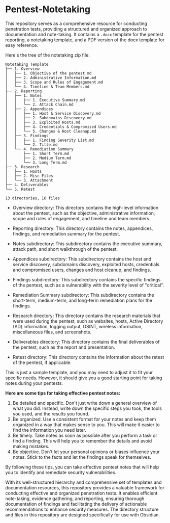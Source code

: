 # Pentest-Notetaking
This repository serves as a comprehensive resource for conducting penetration tests, providing a structured and organized approach to documentation and note-taking. It contains a `.docx` template for the pentest reporting, a notetaking template, and a PDF version of the docx template for easy reference. 

Here's the tree of the notetaking zip file:
```
Notetaking Template
├── 1. Overview
│   ├── 1. Objective of the pentest.md
│   ├── 2. Administrative Information.md
│   ├── 3. Scope and Rules of Engagement.md
│   └── 4. Timeline & Team Members.md
├── 2. Reporting
│   ├── 1. Notes
│   │   ├── 1. Executive Summary.md
│   │   └── 2. Attack Chain.md
│   ├── 2. Appendices
│   │   ├── 1. Host & Service Discovery.md
│   │   ├── 2. Subdomains Discovery.md
│   │   ├── 3. Exploited Hosts.md
│   │   ├── 4. Credentials & Compromised Users.md
│   │   └── 5. Changes & Host Cleanup.md
│   ├── 3. Findings
│   │   ├── 1. Finding Severity List.md
│   │   └── 2. Title.md
│   └── 4. Remediation Summary
│       ├── 1. Short Term.md
│       ├── 2. Medium Term.md
│       └── 3. Long Term.md
├── 3. Research
│   ├── 1. Hosts
│   ├── 2. Misc Files
│   └── 3. Attachment
├── 4. Deliverables
└── 5. Retest

13 directories, 16 files
```

- Overview directory: This directory contains the high-level information about the pentest, such as the objective, administrative information, scope and rules of engagement, and timeline and team members.

- Reporting directory: This directory contains the notes, appendices, findings, and remediation summary for the pentest.

- Notes subdirectory: This subdirectory contains the executive summary, attack path, and short walkthrough of the pentest.

- Appendices subdirectory: This subdirectory contains the host and service discovery, subdomains discovery, exploited hosts, credentials and compromised users, changes and host cleanup, and findings.

- Findings subdirectory: This subdirectory contains the specific findings of the pentest, such as a vulnerability with the severity level of "critical".

- Remediation Summary subdirectory: This subdirectory contains the short-term, medium-term, and long-term remediation plans for the findings.

- Research directory: This directory contains the research materials that were used during the pentest, such as websites, hosts, Active Directory (AD) information, logging output, OSINT, wireless information, miscellaneous files, and screenshots.

- Deliverables directory: This directory contains the final deliverables of the pentest, such as the report and presentation.

- Retest directory: This directory contains the information about the retest of the pentest, if applicable.

This is just a sample template, and you may need to adjust it to fit your specific needs. However, it should give you a good starting point for taking notes during your pentests.

**Here are some tips for taking effective pentest notes:**
1. Be detailed and specific. Don't just write down a general overview of what you did. Instead, write down the specific steps you took, the tools you used, and the results you found.
2. Be organized. Use a consistent format for your notes and keep them organized in a way that makes sense to you. This will make it easier to find the information you need later.
3. Be timely. Take notes as soon as possible after you perform a task or find a finding. This will help you to remember the details and avoid making mistakes.
4. Be objective. Don't let your personal opinions or biases influence your notes. Stick to the facts and let the findings speak for themselves.

By following these tips, you can take effective pentest notes that will help you to identify and remediate security vulnerabilities.

With its well-structured hierarchy and comprehensive set of templates and documentation resources, this repository provides a valuable framework for conducting effective and organized penetration tests. It enables efficient note-taking, evidence gathering, and reporting, ensuring thorough documentation of findings and facilitating the delivery of actionable recommendations to enhance security measures. The directory structure and files in this repository are designed specifically for use with Obsidian.
